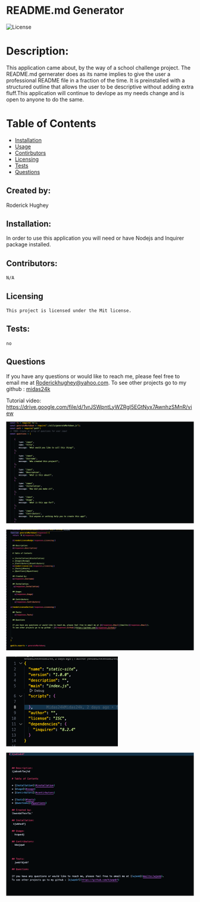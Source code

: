 # README.md Generator
 
  ![License](https://img.shields.io/badge/License-Mit-yellow.svg)

  # Description:
  This application came about, by the way of a school challenge project. The README.md gernerater does as its name implies to give the user a professional README file in a fraction of the time. It is preinstalled with a structured outline that allows the user to be descriptive without adding extra fluff.This application will continue to devlope as my needs change and is open to anyone to do the same.  

  # Table of Contents

  * [Installation](#installation)
  * [Usage](#Usage)
  * [Contirbutors](#contirbutors)
  * [Licensing](#Licensing)
  * [Tests](#tests)
  * [Questions](#questions)
  
  ## Created by:
  Roderick Hughey
   
  ## Installation:
   In order to use this application you will need or have Nodejs and Inquirer package installed.

  ## Contributors:
    N/A

  ## Licensing
    
    This project is licensed under the Mit license.

  ## Tests:
    no

  ## Questions

  If you have any questions or would like to reach me, please feel free to email me at [ Roderickhughey@yahoo.com](mailto:Roderickhughey@yahoo.com).
  To see other projects go to my github : [midas24k](https://github.com/midas24k)

  Tutorial video: https://drive.google.com/file/d/1vrJSWpntLyWZRgI5EGtNyx7AwnhzSMnR/view

 ![Title](<READMEimgs/Screen Shot 2024-01-12 at 19.46.39 PM.png>)

 ![Title](<READMEimgs/Screen Shot 2024-01-12 at 19.48.32 PM.png>)

 ![Title](<READMEimgs/Screen Shot 2024-01-12 at 19.48.56 PM.png>)

 ![Title](<READMEimgs/Screen Shot 2024-01-12 at 19.51.22 PM.png>)
